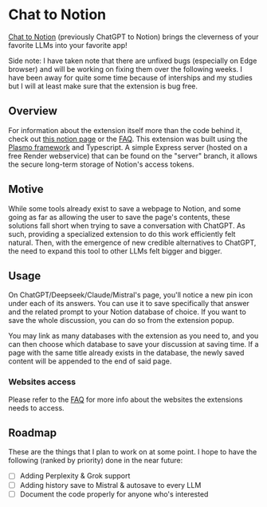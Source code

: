 # Chat to Notion

[Chat to Notion](https://chrome.google.com/webstore/detail/chatgpt-to-notion/oojndninaelbpllebamcojkdecjjhcle) (previously ChatGPT to Notion) brings the cleverness of your favorite LLMs into your favorite app!

Side note: I have taken note that there are unfixed bugs (especially on Edge browser) and will be working on fixing them over the following weeks. I have been away for quite some time because of interships and my studies but I will at least make sure that the extension is bug free.

## Overview

For information about the extension itself more than the code behind it, check out [this notion page](https://theo-lartigau.notion.site/theo-lartigau/ChatGPT-to-Notion-af29d9538dca4493a15bb4ed0fde7f91) or the [FAQ](https://github.com/L-a-r-t/chatgpt-to-notion/wiki/FAQ). This extension was built using the [Plasmo framework](https://www.plasmo.com/) and Typescript. A simple Express server (hosted on a free Render webservice) that can be found on the "server" branch, it allows the secure long-term storage of Notion's access tokens.

## Motive

While some tools already exist to save a webpage to Notion, and some going as far as allowing the user to save the page's contents, these solutions fall short when trying to save a conversation with ChatGPT. As such, providing a specialized extension to do this work efficiently felt natural. Then, with the emergence of new credible alternatives to ChatGPT, the need to expand this tool to other LLMs felt bigger and bigger.

## Usage

On ChatGPT/Deepseek/Claude/Mistral's page, you'll notice a new pin icon under each of its answers. You can use it to save specifically that answer and the related prompt to your Notion database of choice. If you want to save the whole discussion, you can do so from the extension popup.

You may link as many databases with the extension as you need to, and you can then choose which database to save your discussion at saving time. If a page with the same title already exists in the database, the newly saved content will be appended to the end of said page.

### Websites access

Please refer to the [FAQ](https://github.com/L-a-r-t/chatgpt-to-notion/wiki/FAQ) for more info about the websites the extensions needs to access.

## Roadmap

These are the things that I plan to work on at some point. I hope to have the following (ranked by priority) done in the near future:

- [ ] Adding Perplexity & Grok support
- [ ] Adding history save to Mistral & autosave to every LLM
- [ ] Document the code properly for anyone who's interested
